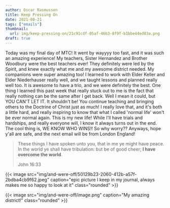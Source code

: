 ```yaml
---
author: Oscar Rasmussen
title: Keep Pressing On
date: 2021-08-21
tags: ["emails"]
thumbnail:
  url: img/keep-pressing-on/21c91cdf-05af-46b3-8f9f-b1bbe44ed83a.png
draft: true
---
```


Today was my final day of MTC! It went by wayyyy too fast, and it was such an amazing experience! My teachers, Sister Hernandez and Brother Woodbury were the best teachers ever! They definitely were led by the Spirit, and knew exactly what me and my awesome district needed. My companions were super amazing too! I learned to work with Elder Keller and Elder Niederhauser really well, and we taught lessons and planned really well too. It is awesome to have a trio, and we were definitely the best. One thing I learned this past week that really stuck out to me is the fact that really nothing can be the same after I get back. Well I mean it could, but YOU CAN'T LET IT. It shouldn't be! You continue teaching and bringing others to the Doctrine of Christ just as much! I really love that, and it's both a little hard, and really inspiring to know that what I called 'normal life' won't be ever normal again. This is my new life! While I'll have trials and hardships, and really everyone will, I know it always turns out in the end. The cool thing is, WE KNOW WHO WINS!! So why worry?? Anyways, hope y'all are safe, and the next email will be from London England!

> These things I have spoken unto you, that in me ye might have peace. In the world ye shall have tribulation: but be of good cheer; **I have overcome the world**.
>
> John 16:33

{{< image src="img/and-were-off/50129b23-2060-412b-a57f-2bdba4cb9f62.jpeg" caption="epic picture I keep in my journal, always makes me so happy to look at it" class="rounded" >}}

{{< image src="img/and-were-off/image.png" caption="My amazing district!" class="rounded" >}}